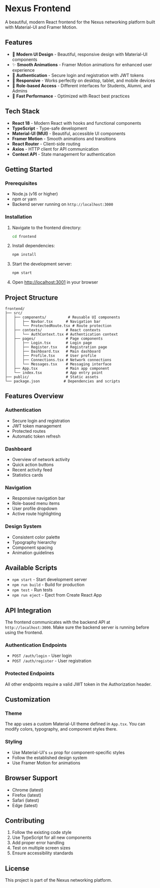 # Nexus Frontend

A beautiful, modern React frontend for the Nexus networking platform built with Material-UI and Framer Motion.

## Features

- 🎨 **Modern UI Design** - Beautiful, responsive design with Material-UI components
- ✨ **Smooth Animations** - Framer Motion animations for enhanced user experience
- 🔐 **Authentication** - Secure login and registration with JWT tokens
- 📱 **Responsive** - Works perfectly on desktop, tablet, and mobile devices
- 🎯 **Role-based Access** - Different interfaces for Students, Alumni, and Admins
- 🚀 **Fast Performance** - Optimized with React best practices

## Tech Stack

- **React 18** - Modern React with hooks and functional components
- **TypeScript** - Type-safe development
- **Material-UI (MUI)** - Beautiful, accessible UI components
- **Framer Motion** - Smooth animations and transitions
- **React Router** - Client-side routing
- **Axios** - HTTP client for API communication
- **Context API** - State management for authentication

## Getting Started

### Prerequisites

- Node.js (v16 or higher)
- npm or yarn
- Backend server running on `http://localhost:3000`

### Installation

1. Navigate to the frontend directory:
   ```bash
   cd frontend
   ```

2. Install dependencies:
   ```bash
   npm install
   ```

3. Start the development server:
   ```bash
   npm start
   ```

4. Open [http://localhost:3001](http://localhost:3001) in your browser

## Project Structure

```
frontend/
├── src/
│   ├── components/          # Reusable UI components
│   │   ├── Navbar.tsx      # Navigation bar
│   │   └── ProtectedRoute.tsx # Route protection
│   ├── contexts/           # React contexts
│   │   └── AuthContext.tsx # Authentication context
│   ├── pages/              # Page components
│   │   ├── Login.tsx       # Login page
│   │   ├── Register.tsx    # Registration page
│   │   ├── Dashboard.tsx   # Main dashboard
│   │   ├── Profile.tsx     # User profile
│   │   ├── Connections.tsx # Network connections
│   │   └── Messages.tsx    # Messaging interface
│   ├── App.tsx             # Main app component
│   └── index.tsx           # App entry point
├── public/                 # Static assets
└── package.json           # Dependencies and scripts
```

## Features Overview

### Authentication
- Secure login and registration
- JWT token management
- Protected routes
- Automatic token refresh

### Dashboard
- Overview of network activity
- Quick action buttons
- Recent activity feed
- Statistics cards

### Navigation
- Responsive navigation bar
- Role-based menu items
- User profile dropdown
- Active route highlighting

### Design System
- Consistent color palette
- Typography hierarchy
- Component spacing
- Animation guidelines

## Available Scripts

- `npm start` - Start development server
- `npm run build` - Build for production
- `npm test` - Run tests
- `npm run eject` - Eject from Create React App

## API Integration

The frontend communicates with the backend API at `http://localhost:3000`. Make sure the backend server is running before using the frontend.

### Authentication Endpoints
- `POST /auth/login` - User login
- `POST /auth/register` - User registration

### Protected Endpoints
All other endpoints require a valid JWT token in the Authorization header.

## Customization

### Theme
The app uses a custom Material-UI theme defined in `App.tsx`. You can modify colors, typography, and component styles there.

### Styling
- Use Material-UI's `sx` prop for component-specific styles
- Follow the established design system
- Use Framer Motion for animations

## Browser Support

- Chrome (latest)
- Firefox (latest)
- Safari (latest)
- Edge (latest)

## Contributing

1. Follow the existing code style
2. Use TypeScript for all new components
3. Add proper error handling
4. Test on multiple screen sizes
5. Ensure accessibility standards

## License

This project is part of the Nexus networking platform.
